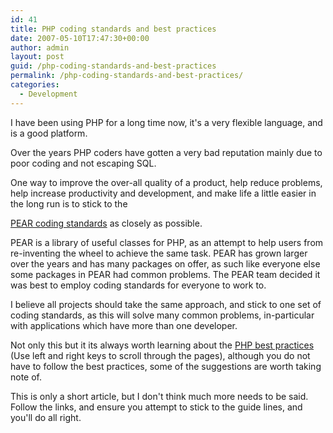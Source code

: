 ```yaml
---
id: 41
title: PHP coding standards and best practices
date: 2007-05-10T17:47:30+00:00
author: admin
layout: post
guid: /php-coding-standards-and-best-practices
permalink: /php-coding-standards-and-best-practices/
categories:
  - Development
---
```

<p class="lead">
  I have been using PHP for a long time now, it's a very flexible language, and is a good platform.
</p>

Over the years PHP coders have gotten a very bad reputation mainly due to poor coding and not escaping SQL.

<!--more-->One way to improve the over-all quality of a product, help reduce problems, help increase productivity and development, and make life a little easier in the long run is to stick to the 

[PEAR coding standards](http://pear.php.net/manual/en/standards.php) as closely as possible.

PEAR is a library of useful classes for PHP, as an attempt to help users from re-inventing the wheel to achieve the same task. PEAR has grown larger over the years and has many packages on offer, as such like everyone else some packages in PEAR had common problems. The PEAR team decided it was best to employ coding standards for everyone to work to.

I believe all projects should take the same approach, and stick to one set of coding standards, as this will solve many common problems, in-particular with applications which have more than one developer.

Not only this but it its always worth learning about the [PHP best practices](http://talks.php.net/show/php-best-practices/) (Use left and right keys to scroll through the pages), although you do not have to follow the best practices, some of the suggestions are worth taking note of.

This is only a short article, but I don't think much more needs to be said. Follow the links, and ensure you attempt to stick to the guide lines, and you'll do all right.